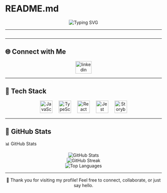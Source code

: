 # README.md
<p align="center">
  <img src="https://readme-typing-svg.demolab.com?font=Fira+Code&pause=1000&color=F75C7E&center=true&vCenter=true&width=435&lines=Hello+World!!+I'm+Sonam+Kumari;Welcome+to+my+GitHub+profile" alt="Typing SVG" />
</p>

---

<div align="center">
  <img src="" />
</div>

---

## 🌐 Connect with Me

<div align="center">
  <a href="https://www.linkedin.com/in/sonam-kumari-09b9852b3?utm_source=share&utm_campaign=share_via&utm_content=profile&utm_medium=android_app">
    <img src="https://raw.githubusercontent.com/maurodesouza/profile-readme-generator/master/src/assets/icons/social/linkedin/default.svg" width="52" height="40" alt="linkedin logo" />
  </a>

</div>

---

## 🧠 Tech Stack

<div align="center">
  <img src="https://cdn.jsdelivr.net/gh/devicons/devicon/icons/javascript/javascript-original.svg" height="40" alt="JavaScript" />
  <img width="12" />
  <img src="https://cdn.jsdelivr.net/gh/devicons/devicon/icons/typescript/typescript-original.svg" height="40" alt="TypeScript" />
  <img width="12" />
  <img src="https://cdn.jsdelivr.net/gh/devicons/devicon/icons/react/react-original.svg" height="40" alt="React" />
  <img width="12" />
  <img src="https://cdn.jsdelivr.net/gh/devicons/devicon/icons/jest/jest-plain.svg" height="40" alt="Jest" />
  <img width="12" />
  <img src="https://cdn.jsdelivr.net/gh/devicons/devicon/icons/storybook/storybook-original.svg" height="40" alt="Storybook" />
</div>

---





## 🧠 GitHub Stats

📊 GitHub Stats
<p align="center"> <img src="https://github-readme-stats.vercel.app/api?username=raju15022004&theme=dark&hide_border=false&show_icons=true" alt="GitHub Stats" /><br/> <img src="https://github-readme-streak-stats.herokuapp.com/?user=raju15022004&theme=dark&hide_border=false" alt="GitHub Streak" /><br/> <img src="https://github-readme-stats.vercel.app/api/top-langs/?username=raju15022004&layout=compact&theme=dark&hide_border=false" alt="Top Languages" /> </p>


---

<p align="center">
  🚀 Thank you for visiting my profile! Feel free to connect, collaborate, or just say hello.
</p>
